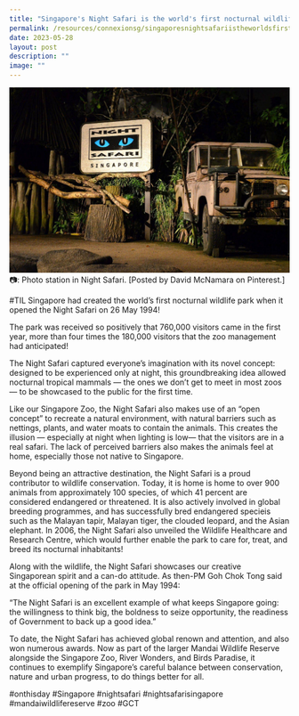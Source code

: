 ```yaml
---
title: "Singapore's Night Safari is the world's first nocturnal wildlife park #TIL"
permalink: /resources/connexionsg/singaporesnightsafariistheworldsfirstnocturnalwildlifepark/
date: 2023-05-28
layout: post
description: ""
image: ""
---
```

![](/images/connexionsg/2023/night%20safari.png)
📷: Photo station in Night Safari. [Posted by David McNamara on Pinterest.]

#TIL Singapore had created the world’s first nocturnal wildlife park when it opened the Night Safari on 26 May 1994!

The park was received so positively that 760,000 visitors came in the first year, more than four times the 180,000 visitors that the zoo management had anticipated!

The Night Safari captured everyone’s imagination with its novel concept: designed to be experienced only at night, this groundbreaking idea allowed nocturnal tropical mammals — the ones we don’t get to meet in most zoos — to be showcased to the public for the first time.

Like our Singapore Zoo, the Night Safari also makes use of an “open concept” to recreate a natural environment, with natural barriers such as nettings, plants, and water moats to contain the animals. This creates the illusion — especially at night when lighting is low— that the visitors are in a real safari. The lack of perceived barriers also makes the animals feel at home, especially those not native to Singapore.

Beyond being an attractive destination, the Night Safari is a proud contributor to wildlife conservation. Today, it is home is home to over 900 animals from approximately 100 species, of which 41 percent are considered endangered or threatened. It is also actively involved in global breeding programmes, and has successfully bred endangered specieis such as the Malayan tapir, Malayan tiger, the clouded leopard, and the Asian elephant. In 2006, the Night Safari also unveiled the Wildlife Healthcare and Research Centre, which would further enable the park to care for, treat, and breed its nocturnal inhabitants!

Along with the wildlife, the Night Safari showcases our creative Singaporean spirit and a can-do attitude. As then-PM Goh Chok Tong said at the official opening of the park in May 1994:

“The Night Safari is an excellent example of what keeps Singapore going: the willingness to think big, the boldness to seize opportunity, the readiness of Government to back up a good idea.”

To date, the Night Safari has achieved global renown and attention, and also won numerous awards. Now as part of the larger Mandai Wildlife Reserve alongside the Singapore Zoo, River Wonders, and Birds Paradise, it continues to exemplify Singapore’s careful balance between conservation, nature and urban progress, to do things better for all.

#onthisday #Singapore #nightsafari #nightsafarisingapore #mandaiwildlifereserve #zoo #GCT


